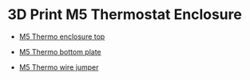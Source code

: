 # 3D Print M5 Thermostat Enclosure

* [M5 Thermo enclosure top](https://www.tinkercad.com/things/2gt8r7VYPlI/edit?sharecode=OOZlGFKfJA2RxG8LPk0b62bxeMMfdPhmAnty2wWzDXI)

* [M5 Thermo bottom plate](https://www.tinkercad.com/things/cOKXPUoOzD1/edit?sharecode=s8-h6QWdlY4ZqPOx0Okl5iN2D-Z-q6BeGvQEP8tw128)

* [M5 Thermo wire jumper](https://www.tinkercad.com/things/hOFqtBSF4nx/edit?sharecode=KTcDbUcZ2hMtcPGihr63TRqsUiD0nmcGmRO9UlEDB1g)